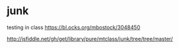 # junk
testing in class
<https://bl.ocks.org/mbostock/3048450>

<http://jsfiddle.net/gh/get/library/pure/mtclass/junk/tree/tree/master/>
